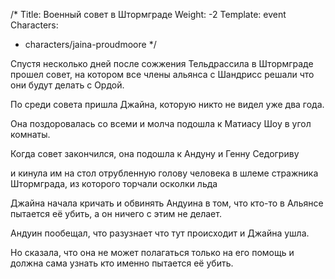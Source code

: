 /*
Title: Военный совет в Штормграде
Weight: -2
Template: event
Characters:
- characters/jaina-proudmoore
*/

Спустя несколько дней после сожжения Тельдрассила в Штормграде прошел совет, на котором все члены альянса с Шандрисс решали что они будут делать с Ордой.

По среди совета пришла Джайна, которую никто не видел уже два года.

Она поздоровалась со всеми и молча подошла к Матиасу Шоу в угол комнаты.

Когда совет закончился, она подошла к Андуну и Генну Седогриву

и кинула им на стол отрубленную голову человека в шлеме стражника Штормграда, из которого торчали осколки льда

Джайна начала кричать и обвинять Андуина в том, что кто-то в Альянсе пытается её убить, а он ничего с этим не делает.

Андуин пообещал, что разузнает что тут происходит и Джайна ушла.

Но сказала, что она не может полагаться только на его помощь и должна сама узнать кто именно пытается её убить.